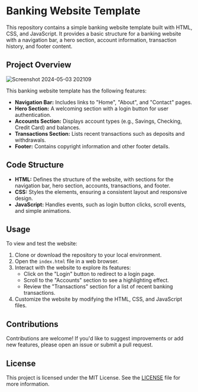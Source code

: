 # Banking Website Template

This repository contains a simple banking website template built with HTML, CSS, and JavaScript. It provides a basic structure for a banking website with a navigation bar, a hero section, account information, transaction history, and footer content.

## Project Overview

![Screenshot 2024-05-03 202109](https://github.com/Vishwas567917/Banking-Website/assets/139749696/c76e532c-a751-4660-94b7-c2f5e453351a)


This banking website template has the following features:

- **Navigation Bar:** Includes links to "Home", "About", and "Contact" pages.
- **Hero Section:** A welcoming section with a login button for user authentication.
- **Accounts Section:** Displays account types (e.g., Savings, Checking, Credit Card) and balances.
- **Transactions Section:** Lists recent transactions such as deposits and withdrawals.
- **Footer:** Contains copyright information and other footer details.

## Code Structure

- **HTML:** Defines the structure of the website, with sections for the navigation bar, hero section, accounts, transactions, and footer.
- **CSS:** Styles the elements, ensuring a consistent layout and responsive design.
- **JavaScript:** Handles events, such as login button clicks, scroll events, and simple animations.

## Usage

To view and test the website:

1. Clone or download the repository to your local environment.
2. Open the `index.html` file in a web browser.
3. Interact with the website to explore its features:
   - Click on the "Login" button to redirect to a login page.
   - Scroll to the "Accounts" section to see a highlighting effect.
   - Review the "Transactions" section for a list of recent banking transactions.
4. Customize the website by modifying the HTML, CSS, and JavaScript files.

## Contributions

Contributions are welcome! If you'd like to suggest improvements or add new features, please open an issue or submit a pull request.

## License

This project is licensed under the MIT License. See the [LICENSE](LICENSE) file for more information.
